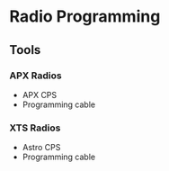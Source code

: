 # Radio Programming
## Tools
### APX Radios
- APX CPS
- Programming cable 
### XTS Radios
- Astro CPS
- Programming cable

